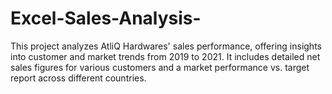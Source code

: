 # Excel-Sales-Analysis-
This project analyzes AtliQ Hardwares' sales performance, offering insights into customer and market trends from 2019 to 2021. It includes detailed net sales figures for various customers and a market performance vs. target report across different countries.

